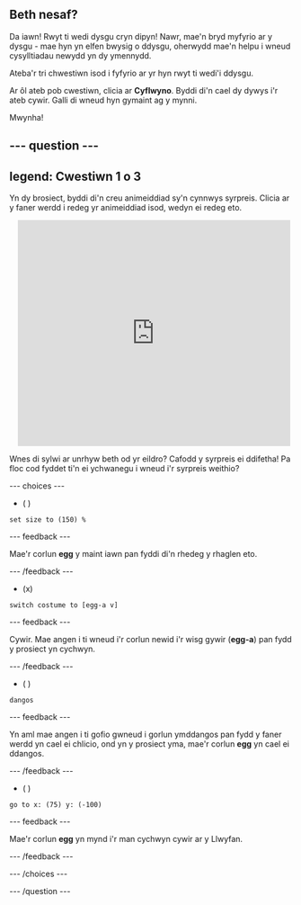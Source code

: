 
## Beth nesaf?

Da iawn! Rwyt ti wedi dysgu cryn dipyn! Nawr, mae'n bryd myfyrio ar y dysgu - mae hyn yn elfen bwysig o ddysgu, oherwydd mae'n helpu i wneud cysylltiadau newydd yn dy ymennydd.

Ateba'r tri chwestiwn isod i fyfyrio ar yr hyn rwyt ti wedi'i ddysgu.

Ar ôl ateb pob cwestiwn, clicia ar **Cyflwyno**. Byddi di'n cael dy dywys i'r ateb cywir. Galli di wneud hyn gymaint ag y mynni.

Mwynha!

--- question ---
---
legend: Cwestiwn 1 o 3
---

Yn dy brosiect, byddi di'n creu animeiddiad sy'n cynnwys syrpreis. Clicia ar y faner werdd i redeg yr animeiddiad isod, wedyn ei redeg eto.

<div class="scratch-preview" style="margin-left: 15px;">
  <iframe allowtransparency="true" width="485" height="402" src="https://scratch.mit.edu/projects/embed/499932713/?autostart=false" frameborder="0"></iframe>
</div>

Wnes di sylwi ar unrhyw beth od yr eildro? Cafodd y syrpreis ei ddifetha! Pa floc cod fyddet ti'n ei ychwanegu i wneud i'r syrpreis weithio?

--- choices ---

- ( )
```blocks3
set size to (150) %
```

  --- feedback ---

 Mae'r corlun **egg** y maint iawn pan fyddi di'n rhedeg y rhaglen eto.

  --- /feedback ---

- (x)
```blocks3
switch costume to [egg-a v]
```

  --- feedback ---

 Cywir. Mae angen i ti wneud i'r corlun newid i'r wisg gywir (**egg-a**) pan fydd y prosiect yn cychwyn.

  --- /feedback ---

- ( )
```blocks3
dangos
```

  --- feedback ---

 Yn aml mae angen i ti gofio gwneud i gorlun ymddangos pan fydd y faner werdd yn cael ei chlicio, ond yn y prosiect yma, mae'r corlun **egg** yn cael ei ddangos.

  --- /feedback ---

- ( )
```blocks3
go to x: (75) y: (-100)
```

  --- feedback ---

 Mae'r corlun **egg** yn mynd i'r man cychwyn cywir ar y Llwyfan.

  --- /feedback ---

--- /choices ---

--- /question ---
